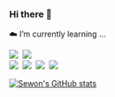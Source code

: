 ### Hi there 👋
 
☁️ I’m currently learning ...    

<img src="https://img.shields.io/badge/Python-3776AB?style=plastic&logo=Python&logoColor=white"/>&nbsp;
<img src="https://img.shields.io/badge/Java-007396?style=plastic&logo=Java&logoColor=white"/>&nbsp;    
<img src="https://img.shields.io/badge/Django-092E20?style=plastic&logo=Django&logoColor=white"/>&nbsp;
<img src="https://img.shields.io/badge/SpringBoot-6DB33F?style=plastic&logo=Springboot&logoColor=white"/>&nbsp;
<img src="https://img.shields.io/badge/Blockchain-A100FF?style=plastic&logo=Chainlink"/>&nbsp;
<img src="https://img.shields.io/badge/Docker-2496ED?style=plastic&logo=Docker&logoColor=white"/>&nbsp;   


[![Sewon's GitHub stats](https://github-readme-stats.vercel.app/api?username=sw-develop&count_private=true&show_icons=true&theme=radical)](https://github.com/anuraghazra/github-readme-stats)



<!--
**sw-develop/sw-develop** is a ✨ _special_ ✨ repository because its `README.md` (this file) appears on your GitHub profile.

Here are some ideas to get you started:

- 🔭 I’m currently working on ...
- 🌱 I’m currently learning ...
- 👯 I’m looking to collaborate on ...
- 🤔 I’m looking for help with ...
- 💬 Ask me about ...
- 📫 How to reach me: ...
- 😄 Pronouns: ...
- ⚡ Fun fact: ...
-->
